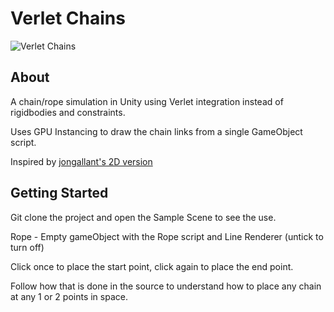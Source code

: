 # Verlet Chains

![Verlet Chains](https://i.imgur.com/aQyDTTk.gif)

## About <a name = "about"></a>

A chain/rope simulation in Unity using Verlet integration instead of rigidbodies and constraints.

Uses GPU Instancing to draw the chain links from a single GameObject script.

Inspired by [jongallant's 2D version](https://github.com/jongallant/Unity-Verlet-Rope)

## Getting Started <a name = "getting_started"></a>

Git clone the project and open the Sample Scene to see the use.

Rope - Empty gameObject with the Rope script and Line Renderer (untick to turn off)

Click once to place the start point, click again to place the end point.

Follow how that is done in the source to understand how to place any chain at any 1 or 2 points in space.


